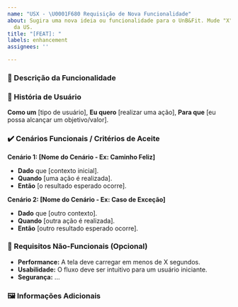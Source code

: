 ```yaml
---
name: "USX - \U0001F680 Requisição de Nova Funcionalidade"
about: Sugira uma nova ideia ou funcionalidade para o UnB&Fit. Mude "X" para o nº
  da US.
title: "[FEAT]: "
labels: enhancement
assignees: ''

---
```


### 📝 Descrição da Funcionalidade
### 👤 História de Usuário
**Como um** [tipo de usuário],
**Eu quero** [realizar uma ação],
**Para que** [eu possa alcançar um objetivo/valor].

### ✔️ Cenários Funcionais / Critérios de Aceite
**Cenário 1: [Nome do Cenário - Ex: Caminho Feliz]**
* **Dado** que [contexto inicial].
* **Quando** [uma ação é realizada].
* **Então** [o resultado esperado ocorre].

**Cenário 2: [Nome do Cenário - Ex: Caso de Exceção]**
* **Dado** que [outro contexto].
* **Quando** [outra ação é realizada].
* **Então** [outro resultado esperado ocorre].

### 📐 Requisitos Não-Funcionais (Opcional)
- **Performance:** A tela deve carregar em menos de X segundos.
- **Usabilidade:** O fluxo deve ser intuitivo para um usuário iniciante.
- **Segurança:** ...

### 🖼️ Informações Adicionais
